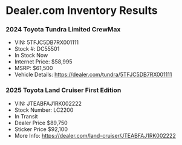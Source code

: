 # Dealer.com Inventory Results

### 2024 Toyota Tundra Limited CrewMax
- VIN: 5TFJC5DB7RX001111
- Stock #: DC55501
- In Stock Now
- Internet Price: $58,995
- MSRP: $61,500
- Vehicle Details: https://dealer.com/tundra/5TFJC5DB7RX001111

### 2025 Toyota Land Cruiser First Edition
- VIN: JTEABFAJ1RK002222
- Stock Number: LC2200
- In Transit
- Dealer Price $89,750
- Sticker Price $92,100
- More Info: https://dealer.com/land-cruiser/JTEABFAJ1RK002222
